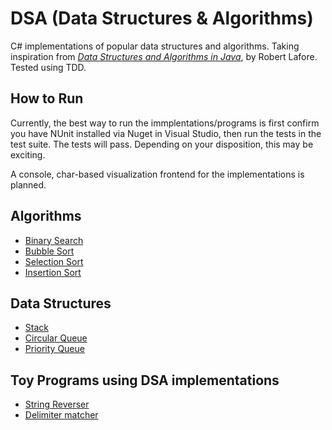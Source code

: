 # DSA (Data Structures & Algorithms)
C# implementations of popular data structures and algorithms. Taking inspiration from [*Data Structures and Algorithms in Java*](http://a.co/48Cqup7), by Robert Lafore. Tested using TDD.

## How to Run

Currently, the best way to run the immplentations/programs is first confirm you have NUnit installed via Nuget in Visual Studio, then run the tests in the test suite. The tests will pass. Depending on your disposition, this may be exciting.

A console, char-based visualization frontend for the implementations is planned. 

## Algorithms
* [Binary Search](https://github.com/ryanklee/DSA/blob/master/DSA/Algorithms/BinarySearch.cs)
* [Bubble Sort](https://github.com/ryanklee/DSA/blob/master/DSA/Algorithms/BubbleSort.cs)
* [Selection Sort](https://github.com/ryanklee/DSA/blob/master/DSA/Algorithms/SelectionSort.cs)
* [Insertion Sort](https://github.com/ryanklee/DSA/blob/master/DSA/Algorithms/InsertionSort.cs)

## Data Structures
* [Stack](https://github.com/ryanklee/DSA/blob/master/DSA/DataStructures/LIFOStack.cs)
* [Circular Queue](https://github.com/ryanklee/DSA/blob/master/DSA/DataStructures/CircularQueue.cs)
* [Priority Queue](https://github.com/ryanklee/DSA/blob/master/DSA/DataStructures/PriorityQueue.cs)

## Toy Programs using DSA implementations
* [String Reverser](https://github.com/ryanklee/DSA/blob/master/DSA/ToyExamples/StringReverser.cs)
* [Delimiter matcher](https://github.com/ryanklee/DSA/blob/master/DSA/ToyExamples/DelimiterMatcher.cs)
